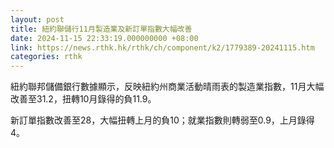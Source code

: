 ```yaml
---
layout: post
title: 紐約聯儲行11月製造業及新訂單指數大幅改善
date: 2024-11-15 22:33:19.000000000 +08:00
link: https://news.rthk.hk/rthk/ch/component/k2/1779389-20241115.htm
categories: rthk
---
```


紐約聯邦儲備銀行數據顯示，反映紐約州商業活動晴雨表的製造業指數，11月大幅改善至31.2，扭轉10月錄得的負11.9。

新訂單指數改善至28，大幅扭轉上月的負10；就業指數則轉弱至0.9，上月錄得4。
